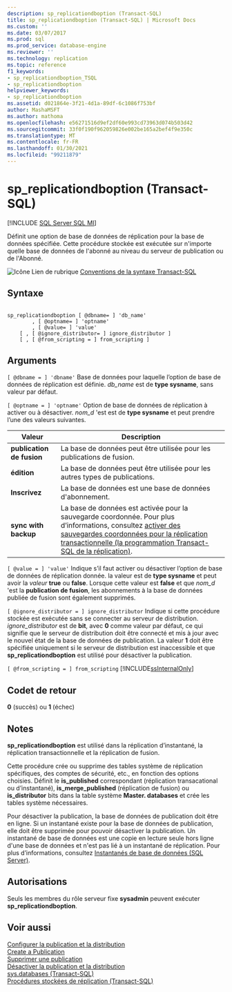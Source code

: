 ```yaml
---
description: sp_replicationdboption (Transact-SQL)
title: sp_replicationdboption (Transact-SQL) | Microsoft Docs
ms.custom: ''
ms.date: 03/07/2017
ms.prod: sql
ms.prod_service: database-engine
ms.reviewer: ''
ms.technology: replication
ms.topic: reference
f1_keywords:
- sp_replicationdboption_TSQL
- sp_replicationdboption
helpviewer_keywords:
- sp_replicationdboption
ms.assetid: d021864e-3f21-4d1a-89df-6c1086f753bf
author: MashaMSFT
ms.author: mathoma
ms.openlocfilehash: e56271516d9ef2df60e993cd73963d074b503d42
ms.sourcegitcommit: 33f0f190f962059826e002be165a2bef4f9e350c
ms.translationtype: MT
ms.contentlocale: fr-FR
ms.lasthandoff: 01/30/2021
ms.locfileid: "99211879"
---
```

# <a name="sp_replicationdboption-transact-sql"></a>sp_replicationdboption (Transact-SQL)
[!INCLUDE [SQL Server SQL MI](../../includes/applies-to-version/sql-asdbmi.md)]

  Définit une option de base de données de réplication pour la base de données spécifiée. Cette procédure stockée est exécutée sur n'importe quelle base de données de l'abonné au niveau du serveur de publication ou de l'Abonné.  
  
 ![Icône Lien de rubrique](../../database-engine/configure-windows/media/topic-link.gif "Icône du lien de rubrique") [Conventions de la syntaxe Transact-SQL](../../t-sql/language-elements/transact-sql-syntax-conventions-transact-sql.md)  
  
## <a name="syntax"></a>Syntaxe  
  
```  
  
sp_replicationdboption [ @dbname= ] 'db_name'   
        , [ @optname= ] 'optname'   
        , [ @value= ] 'value'   
    [ , [ @ignore_distributor= ] ignore_distributor ]  
    [ , [ @from_scripting = ] from_scripting ]  
```  
  
## <a name="arguments"></a>Arguments  
`[ @dbname = ] 'dbname'` Base de données pour laquelle l’option de base de données de réplication est définie. *db_name* est de **type sysname**, sans valeur par défaut.  
  
`[ @optname = ] 'optname'` Option de base de données de réplication à activer ou à désactiver. *nom_d* 'est est de **type sysname** et peut prendre l’une des valeurs suivantes.  
  
|Valeur|Description|  
|-----------|-----------------|  
|**publication de fusion**|La base de données peut être utilisée pour les publications de fusion.|  
|**édition**|La base de données peut être utilisée pour les autres types de publications.|  
|**Inscrivez**|La base de données est une base de données d'abonnement.|  
|**sync with backup**|La base de données est activée pour la sauvegarde coordonnée. Pour plus d’informations, consultez [activer des sauvegardes coordonnées pour la réplication transactionnelle &#40;la programmation Transact-SQL de la réplication&#41;](../../relational-databases/replication/administration/enable-coordinated-backups-for-transactional-replication.md).|  
  
`[ @value = ] 'value'` Indique s’il faut activer ou désactiver l’option de base de données de réplication donnée. la valeur est de **type sysname** et peut avoir la *valeur* **true** ou **false**. Lorsque cette valeur est **false** et que *nom_d* 'est la **publication de fusion**, les abonnements à la base de données publiée de fusion sont également supprimés.  
  
`[ @ignore_distributor = ] ignore_distributor` Indique si cette procédure stockée est exécutée sans se connecter au serveur de distribution. *ignore_distributor* est de **bit**, avec **0** comme valeur par défaut, ce qui signifie que le serveur de distribution doit être connecté et mis à jour avec le nouvel état de la base de données de publication. La valeur **1** doit être spécifiée uniquement si le serveur de distribution est inaccessible et que **sp_replicationdboption** est utilisé pour désactiver la publication.  
  
`[ @from_scripting = ] from_scripting` [!INCLUDE[ssInternalOnly](../../includes/ssinternalonly-md.md)]  
  
## <a name="return-code-values"></a>Codet de retour  
 **0** (succès) ou **1** (échec)  
  
## <a name="remarks"></a>Notes  
 **sp_replicationdboption** est utilisé dans la réplication d’instantané, la réplication transactionnelle et la réplication de fusion.  
  
 Cette procédure crée ou supprime des tables système de réplication spécifiques, des comptes de sécurité, etc., en fonction des options choisies. Définit le **is_published** correspondant (réplication transacational ou d’instantané), **is_merge_published** (réplication de fusion) ou **is_distributor** bits dans la table système **Master. databases** et crée les tables système nécessaires.  
  
 Pour désactiver la publication, la base de données de publication doit être en ligne. Si un instantané existe pour la base de données de publication, elle doit être supprimée pour pouvoir désactiver la publication. Un instantané de base de données est une copie en lecture seule hors ligne d'une base de données et n'est pas lié à un instantané de réplication. Pour plus d’informations, consultez [Instantanés de base de données &#40;SQL Server&#41;](../../relational-databases/databases/database-snapshots-sql-server.md).  
  
## <a name="permissions"></a>Autorisations  
 Seuls les membres du rôle serveur fixe **sysadmin** peuvent exécuter **sp_replicationdboption**.  
  
## <a name="see-also"></a>Voir aussi  
 [Configurer la publication et la distribution](../../relational-databases/replication/configure-publishing-and-distribution.md)   
 [Create a Publication](../../relational-databases/replication/publish/create-a-publication.md)   
 [Supprimer une publication](../../relational-databases/replication/publish/delete-a-publication.md)   
 [Désactiver la publication et la distribution](../../relational-databases/replication/disable-publishing-and-distribution.md)   
 [sys.databases &#40;Transact-SQL&#41;](../../relational-databases/system-catalog-views/sys-databases-transact-sql.md)   
 [Procédures stockées de réplication &#40;Transact-SQL&#41;](../../relational-databases/system-stored-procedures/replication-stored-procedures-transact-sql.md)  
  
  
